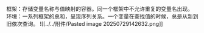 框架：存储变量名称与值映射的容器。同一个框架中不允许重复的变量名出现。
环境：一系列框架的总和，呈现序列关系。一个变量在查找值的时候，总是从新到旧依次查询。
![[../../附件/Pasted image 20250729142632.png]]
